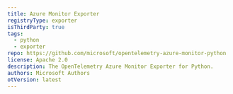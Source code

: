 ```yaml
---
title: Azure Monitor Exporter
registryType: exporter
isThirdParty: true
tags:
  - python
  - exporter
repo: https://github.com/microsoft/opentelemetry-azure-monitor-python
license: Apache 2.0
description: The OpenTelemetry Azure Monitor Exporter for Python.
authors: Microsoft Authors
otVersion: latest
---
```

